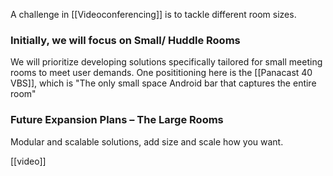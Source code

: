A challenge in [[Videoconferencing]] is to tackle different room sizes.

### Initially, we will focus on Small/ Huddle Rooms
We will prioritize developing solutions specifically
tailored for small meeting rooms to meet user
demands. One posititioning here is the [[Panacast 40 VBS]], which is "The only small space Android bar
that captures the entire room"
### Future Expansion Plans – The Large Rooms
Modular and scalable solutions, add size and scale
how you want.

[[video]]